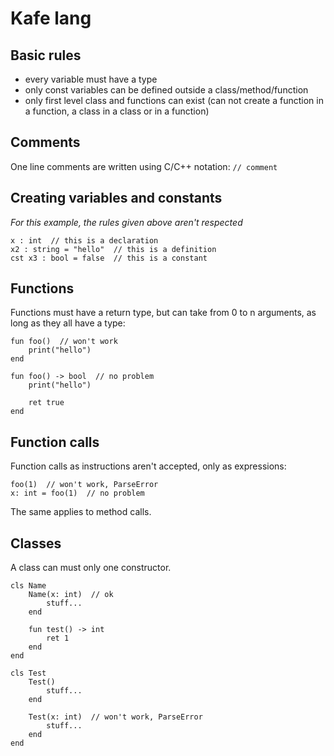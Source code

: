 # Kafe lang

## Basic rules

* every variable must have a type
* only const variables can be defined outside a class/method/function
* only first level class and functions can exist (can not create a function in a function, a class in a class or in a function)

## Comments

One line comments are written using C/C++ notation: `// comment`

## Creating variables and constants

*For this example, the rules given above aren't respected*

```
x : int  // this is a declaration
x2 : string = "hello"  // this is a definition
cst x3 : bool = false  // this is a constant
```

## Functions

Functions must have a return type, but can take from 0 to n arguments, as long as they all have a type:

```
fun foo()  // won't work
    print("hello")
end

fun foo() -> bool  // no problem
    print("hello")

    ret true
end
```

## Function calls

Function calls as instructions aren't accepted, only as expressions:

```
foo(1)  // won't work, ParseError
x: int = foo(1)  // no problem
```

The same applies to method calls.

## Classes

A class can must only one constructor.

```
cls Name
    Name(x: int)  // ok
        stuff...
    end

    fun test() -> int
        ret 1
    end
end

cls Test
    Test()
        stuff...
    end

    Test(x: int)  // won't work, ParseError
        stuff...
    end
end
```